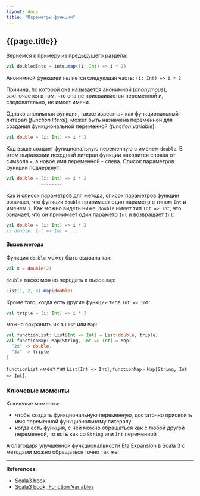 ```yaml
---
layout: docs
title: "Параметры функции"
---
```


## {{page.title}}

Вернемся к примеру из предыдущего раздела:

```scala
val doubledInts = ints.map((i: Int) => i * 2)
```

Анонимной функцией является следующая часть: `(i: Int) => i * 2`

Причина, по которой она называется анонимной (_anonymous_), заключается в том, 
что она не присваивается переменной и, следовательно, не имеет имени.

Однако анонимная функция, также известная как функциональный литерал (_function literal_), 
может быть назначена переменной для создания функциональной переменной (_function variable_):

```scala
val double = (i: Int) => i * 2
```

Код выше создает функциональную переменную с именем `double`. 
В этом выражении исходный литерал функции находится справа от символа `=`, а новое имя переменной - слева.
Список параметров функции подчеркнут:

```scala
val double = (i: Int) => i * 2
             --------
```

Как и список параметров для метода, список параметров функции означает, 
что функция `double` принимает один параметр с типом `Int` и именем `i`. 
Как можно видеть ниже, `double` имеет тип `Int => Int`, что означает, 
что он принимает один параметр `Int` и возвращает `Int`:

```scala mdoc:silent
val double = (i: Int) => i * 2
// double: Int => Int = ...
```

#### Вызов метода

Функция `double` может быть вызвана так:

```scala mdoc
val x = double(2)
```

`double` также можно передать в вызов `map`:

```scala mdoc
List(1, 2, 3).map(double)
```

Кроме того, когда есть другие функции типа `Int => Int`:

```scala mdoc:silent
val triple = (i: Int) => i * 3
```

можно сохранить их в `List` или `Map`:

```scala mdoc:silent
val functionList: List[Int => Int] = List(double, triple)
val functionMap: Map[String, Int => Int] = Map(
  "2x" -> double,
  "3x" -> triple
)
```

`functionList` имеет тип `List[Int => Int]`, `functionMap` - `Map[String, Int => Int]`.


### Ключевые моменты

Ключевые моменты:
- чтобы создать функциональную переменную, достаточно присвоить имя переменной функциональному литералу
- когда есть функция, с ней можно обращаться как с любой другой переменной, то есть как со `String` или `Int` переменной

А благодаря улучшенной функциональности [Eta Expansion](eta) в Scala 3 с методами можно обращаться точно так же.


---

**References:**
- [Scala3 book](https://docs.scala-lang.org/scala3/book/fun-intro.html)
- [Scala3 book, Function Variables](https://docs.scala-lang.org/scala3/book/fun-function-variables.html)
